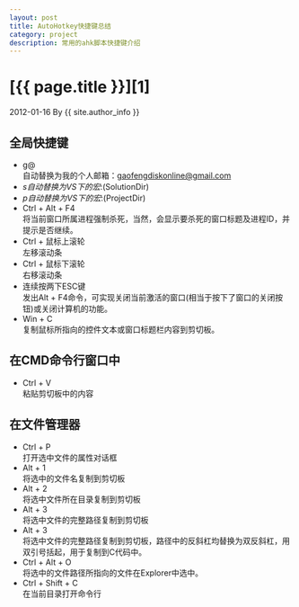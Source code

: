 ```yaml
---
layout: post
title: AutoHotkey快捷键总结
category: project
description: 常用的ahk脚本快捷键介绍
---
```

# [{{ page.title }}][1]
2012-01-16 By {{ site.author_info }}


## 全局快捷键

- g@  
自动替换为我的个人邮箱：gaofengdiskonline@gmail.com
- $s  
自动替换为VS下的宏:$(SolutionDir)
- $p  
自动替换为VS下的宏:$(ProjectDir)
- Ctrl + Alt + F4  
将当前窗口所属进程强制杀死，当然，会显示要杀死的窗口标题及进程ID，并提示是否继续。
- Ctrl + 鼠标上滚轮  
左移滚动条
- Ctrl + 鼠标下滚轮  
右移滚动条
- 连续按两下ESC键  
发出Alt + F4命令，可实现关闭当前激活的窗口(相当于按下了窗口的关闭按钮)或关闭计算机的功能。
- Win + C  
复制鼠标所指向的控件文本或窗口标题栏内容到剪切板。

## 在CMD命令行窗口中

- Ctrl + V  
粘贴剪切板中的内容

## 在文件管理器

- Ctrl + P  
打开选中文件的属性对话框
- Alt + 1   
将选中的文件名复制到剪切板
- Alt + 2   
将选中文件所在目录复制到剪切板
- Alt + 3   
将选中文件的完整路径复制到剪切板
- Alt + 3   
将选中文件的完整路径复制到剪切板，路径中的反斜杠均替换为双反斜杠，用双引号括起，用于复制到C代码中。
- Ctrl + Alt + O  
将选中的文件路径所指向的文件在Explorer中选中。
- Ctrl + Shift + C  
在当前目录打开命令行

